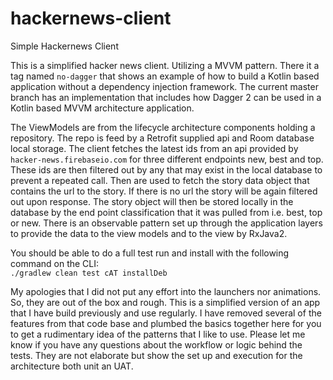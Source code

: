 # hackernews-client
Simple Hackernews Client 

This is a simplified hacker news client. Utilizing a MVVM pattern. There it a tag named `no-dagger` that shows an example of how to build a Kotlin based application without a dependency injection framework. The current master branch has an implementation that includes how Dagger 2 can be used in a Kotlin based MVVM architecture application.  

The ViewModels are from the lifecycle architecture components holding a repository. The repo is feed by a Retrofit supplied api and Room database local storage. The client fetches the latest ids from an api provided by `hacker-news.firebaseio.com` for three different endpoints new, best and top. These ids are then filtered out by any that may exist in the local database to prevent a repeated call. Then are used to fetch the story data object that contains the url to the story. If there is no url the story will be again filtered out upon response. The story object will then be stored locally in the database by the end point classification that it was pulled from i.e. best, top or new. There is an observable pattern set up through the application layers to provide the data to the view models and to the view by RxJava2.

You should be able to do a full test run and install with the following command on the CLI:  
`./gradlew clean test cAT installDeb`

My apologies that I did not put any effort into the launchers nor animations. So, they are out of the box and rough. This is a simplified version of an app that I have build previously and use regularly. I have removed several of the features from that code base and plumbed the basics together here for you to get a rudimentary idea of the patterns that I like to use. Please let me know if you have any questions about the workflow or logic behind the tests. They are not elaborate but show the set up and execution for the architecture both unit an UAT.       
